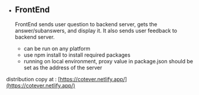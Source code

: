 - ## FrontEnd
    FrontEnd sends user question to backend server, gets the answer/subanswers, and display it. It also sends user feedback to backend server.

    - can be run on any platform
    - use npm install to install required packages
    - running on local environment, proxy value in package.json should be set as the address of the server

distribution copy at : [https://cotever.netlify.app/](https://cotever.netlify.app/)
